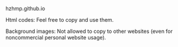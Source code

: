 hzhmp.github.io

Html codes: Feel free to copy and use them.

Background images: Not allowed to copy to other websites (even for noncommercial personal website usage). 
